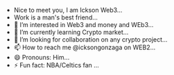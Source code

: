 - Nice to meet you, I am Ickson Web3...
- Work is a man's best friend...
- 👀 I’m interested in Web3 and money and WEb3...
- 🌱 I’m currently learning Crypto market...
- 💞️ I’m looking for collaboration on any crypto project...
- 📫 How to reach me @icksongonzaga on WEB2...
- 😄 Pronouns: Him...
- ⚡ Fun fact: NBA/Celtics fan ...

<!---
Hunter3407/Hunter3407 is a ✨ special ✨ repository because its `README.md` (this file) appears on your GitHub profile.
You can click the Preview link to take a look at your changes.
--->
